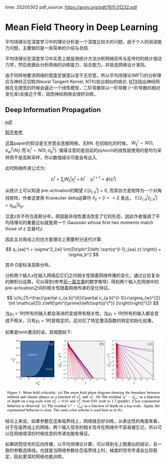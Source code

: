 time: 20200302
pdf_source: https://arxiv.org/pdf/1611.01232.pdf

# Mean Field Theory in Deep Learning

平均场理论在深度学习中的理论分析是一个深度比较大的问题，由于个人的阅读能力问题，主要做的是一些简单的介绍与总结.

平均场理论在深度学习中实质上就是用统计方法分析网络前传与反传时的统计值动力学，然后依据此分析网络的训练能力、拟合能力，并挑选网络设计准则。

由于同样地要求网络的宽度足够宽以至于无穷宽，所以平均场理论(MFT)的分析理应与神经正切核(Neural Tangent Kernel, NTK)给出相似的结论. [NTK](NTK.md)指出神经网络在无限宽的时候会逼近一个线性模型，二阶导数除以一阶导数 (一阶导数的相对变化率)会接近于零，因而神经网络会很好训练。

## Deep Information Propagation

[pdf](https://arxiv.org/pdf/1611.01232.pdf)

[知乎参考](https://zhuanlan.zhihu.com/p/92455114)

这篇paper的假设是无穷宽全连接网络，无BN. 在初始化的时候， $W_{i j}^{l} \sim N\left(0, \sigma_{w}^{2} / N_{l}\right)$ 而 $b_i^l \sim N(0, \sigma_b^2)$. 值得注意的是目前的pytorch的线性层使用的是均匀采样而不是高斯采样，所以数值结论可能会有出入.

此时网络传递公式为:

$$
z_{i}^{l}=\sum_{j} W_{i j}^{l} y_{j}^{l}+b_{i}^{l} \quad y_{i}^{l+1}=\phi\left(z_{i}^{l}\right)
$$

从统计上可以知道 pre-activation的期望 $\mathbb{E}[z_{i;a}^l] = 0$, 而其协方差矩阵为一个对角线矩阵，作者这里用 Kronecker delta运算符 $\delta_{ij} = [i==j]$ 表达， $\mathbb{E}[z^l_{i;a} z^{l}_{j;a}] = q^l_{aa}\delta_{ij}$。

注意$z$并不符合高斯分布，原因是非线性激活改变了它的形态，因此作者强调了平均场理论的重要近似就是用一个 Gaussian whose first two moments match those of $z$ 去替代$z$.

因此主对角线上的协方差理论上需要积分迭代计算:

$$
    q_{aa}^l = \sigma^2_{w} \int{Dz\phi^2\left( \sqrt{q^{l-1}_{aa} z} \right)} + \sigma_b^2
$$

其中 $D$是标准高斯分布。

分析两个输入$x$在输入网络后它们之间相关性随着网络传播的变化，通过比较复杂的微积分运算，可以得到(参考[前一篇文章](https://arxiv.org/pdf/1606.05340.pdf)的数学推导). 得到两个输入在网络中的pre-activation之间的相关性随着网络传递的变化特征。

$$
\chi_{1}=\frac{\partial c_{a b}^{l}}{\partial c_{a b}^{l-1}}=\sigma_{w}^{2} \int \mathcal{D} z\left[\phi^{\prime}\left(\sqrt{q^{*}} z\right)\right]^{2}
$$

当$\chi_1 < 1$时所有的输入都会渐进的变成带有相关性，当$\chi_1 > 1$时所有的输入都会变成不相关，只有$\chi_1 = 1$时是稳定的，这对应了特定激活函数的特定初始化权重。

如果是$tanh$激活的话，其相图如下:

![image](res/Mean-field-criticality.png)

结论上来说，如果参数在这条临界线上，网络就会好训练。从表达性的角度来看，对于在临界线上的网络，两个输入信号的相关信号在网络中不容易被忘记，所以可以在网络很深的时候信息的传递也能有保证。

如果研究信号的后向传播，以平均场理论计算，可以得到与上图类似的结论，且一致的参数选择线。也就是当网络参数处在临界线上时，梯度的信号传递会比较稳定，因此更深的网络也能训练。